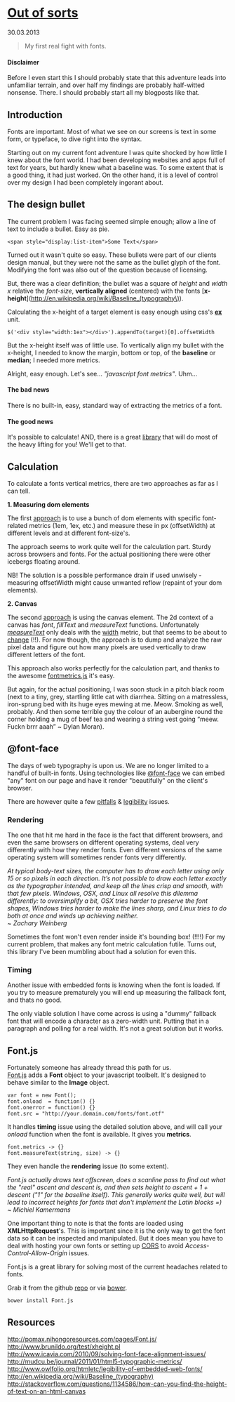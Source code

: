 # [Out of sorts](/wwc/out_of_sorts.html)
<div class="date">30.03.2013</div>

> My first real fight with fonts.

#### Disclaimer

Before I even start this I should probably state that this adventure leads into unfamiliar terrain, and over half my findings are probably half-witted nonsense. There. I should probably start all my blogposts like that.

## Introduction

Fonts are important. Most of what we see on our screens is text in some form, or typeface, to dive right into the syntax. 

Starting out on my current font adventure I was quite shocked by how little I knew about the font world. I had been developing websites and apps full of text for years, but hardly knew what a baseline was. To some extent that is a good thing, it had just worked. On the other hand, it is a level of control over my design I had been completely ingorant about.

## The design bullet

The current problem I was facing seemed simple enough; allow a line of text to include a bullet. Easy as pie.

	<span style="display:list-item">Some Text</span>

Turned out it wasn't quite so easy. These bullets were part of our clients design manual, but they were not the same as the bullet glyph of the font. Modifying the font was also out of the question because of licensing.

But, there was a clear definition; the bullet was a square of *height* and *width* *x* relative the *font-size*, **vertically aligned** (centered) with the fonts [**x-height**](http://en.wikipedia.org/wiki/Baseline_(typography\)).

Calculating the x-height of a target element is easy enough using css's [**ex**](http://www.w3.org/Style/Examples/007/units#units) unit.

	$('<div style="width:1ex"></div>').appendTo(target)[0].offsetWidth

But the x-height itself was of little use. To vertically align my bullet with the x-height, I needed to know the margin, bottom or top, of the **baseline** or **median**; I needed more metrics.

Alright, easy enough. Let's see… *"javascript font metrics"*. Uhm…  

#### The bad news

There is no built-in, easy, standard way of extracting the metrics of a font.  

#### The good news

It's possible to calculate! AND, there is a great [library](https://github.com/Pomax/Font.js) that will do most of the heavy lifting for you! We'll get to that.

## Calculation

To calculate a fonts vertical metrics, there are two approaches as far as I can tell.

**1. Measuring dom elements**

The first [approach](http://www.brunildo.org/test/xheight.pl) is to use a bunch of dom elements with specific font-related metrics (1em, 1ex, etc.) and measure these in px (offsetWidth) at different levels and at different font-size's.

The approach seems to work quite well for the calculation part. Sturdy across browsers and fonts. For the actual positioning there were other icebergs floating around.

NB! The solution is a possible performance drain if used unwisely - measuring offsetWidth might cause unwanted reflow (repaint of your dom elements).

**2. Canvas**

The second [approach](http://processingjs.nihongoresources.com/FontMetrics/) is using the canvas element. The 2d context of a canvas has *font*, *fillText* and *measureText* functions. Unfortunately [*measureText*](http://www.w3.org/TR/2012/WD-2dcontext-20120329/#dom-context-2d-measuretext) only deals with the [width](http://www.w3.org/TR/2012/WD-2dcontext-20120329/#textmetrics) metric, but that seems to be about to [change](http://www.w3.org/TR/2dcontext/#textmetrics) (!!). For now though, the approach is to dump and analyze the raw pixel data and figure out how many pixels are used vertically to draw different letters of the font.

This approach also works perfectly for the calculation part, and thanks to the awesome [fontmetrics.js](http://processingjs.nihongoresources.com/FontMetrics/fontmetrics.js) it's easy.  

But again, for the actual positioning, I was soon stuck in a pitch black room (next to a tiny, grey, startling little cat with diarrhea. Sitting on a matressless, iron-sprung bed with its huge eyes mewing at me. Meow. Smoking as well, probably. And then some terrible guy the colour of an aubergine round the corner holding a mug of beef tea and wearing a string vest going “meew. Fuckn brrr aaah” ~ Dylan Moran).

## @font-face

The days of web typography is upon us. We are no longer limited to a handful of built-in fonts. Using technologies like [@font-face](http://sixrevisions.com/css/font-face-guide/) we can embed "any" font on our page and have it render "beautifully" on the client's browser.

There are however quite a few [pitfalls](http://www.fontsquirrel.com/blog/2010/11/troubleshooting-font-face-problems) & [legibility](http://www.owlfolio.org/htmletc/legibility-of-embedded-web-fonts/) issues.

### Rendering

The one that hit me hard in the face is the fact that different browsers, and even the same browsers on different operating systems, deal very differently with how they render fonts. Even different versions of the same operating system will sometimes render fonts very differently.

*At typical body-text sizes, the computer has to draw each letter using only 15 or so pixels in each direction. It’s not possible to draw each letter exactly as the typographer intended, and keep all the lines crisp and smooth, with that few pixels. Windows, OSX, and Linux all resolve this dilemma differently: to oversimplify a bit, OSX tries harder to preserve the font shapes, Windows tries harder to make the lines sharp, and Linux tries to do both at once and winds up achieving neither.  
~ Zachary Weinberg*

Sometimes the font won't even render inside it's bounding box! (!!!!) For my current problem, that makes any font metric calculation futile. Turns out, this library I've been mumbling about had a solution for even this.

### Timing

Another issue with embedded fonts is knowing when the font is loaded. If you try to measure prematurely you will end up measuring the fallback font, and thats no good. 

The only viable solution I have come across is using a "dummy" fallback font that will encode a character as a zero-width unit. Putting that in a paragraph and polling for a real width. It's not a great solution but it works.

## Font.js

Fortunately someone has already thread this path for us.  
[Font.js](http://pomax.nihongoresources.com/pages/Font.js/) adds a **Font** object to your javascript toolbelt. It's designed to behave similar to the **Image** object.

	var font = new Font();
	font.onload  = function() {}
	font.onerror = function() {}
	font.src = "http://your.domain.com/fonts/font.otf"

It handles **timing** issue using the detailed solution above, and will call your *onload* function when the font is available. It gives you **metrics**.

	font.metrics -> {}
	font.measureText(string, size) -> {}

They even handle the **rendering** issue (to some extent).

*Font.js actually draws text offscreen, does a scanline pass to find out what the "real" ascent and descent is, and then sets height to ascent + 1 + descent ("1" for the baseline itself). This generally works quite well, but will lead to incorrect heights for fonts that don't implement the Latin blocks =)   
~ Michiel Kamermans*

One important thing to note is that the fonts are loaded using **XMLHttpRequest**'s. This is important since it is the only way to get the font data so it can be inspected and manipulated. But it does mean you have to deal with hosting your own fonts or setting up [CORS](http://en.wikipedia.org/wiki/Cross-origin_resource_sharing) to avoid *Access-Control-Allow-Origin* issues. 

Font.js is a great library for solving most of the current headaches related to fonts.

Grab it from the github [repo](https://github.com/Pomax/Font.js) or via [bower](http://twitter.github.com/bower/).

	bower install Font.js

## Resources

<http://pomax.nihongoresources.com/pages/Font.js/>  
<http://www.brunildo.org/test/xheight.pl>  
<http://www.icavia.com/2010/09/solving-font-face-alignment-issues/>  
<http://mudcu.be/journal/2011/01/html5-typographic-metrics/>  
<http://www.owlfolio.org/htmletc/legibility-of-embedded-web-fonts/>  
<http://en.wikipedia.org/wiki/Baseline_(typography)>  
<http://stackoverflow.com/questions/1134586/how-can-you-find-the-height-of-text-on-an-html-canvas>  
